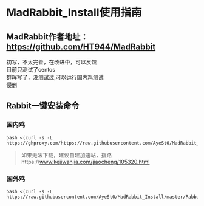 # MadRabbit_Install使用指南

## MadRabbit作者地址：https://github.com/HT944/MadRabbit 

初写，不太完善，在改进中，可以反馈  
目前只测试了centos  
群晖写了，没测试过,可以运行国内鸡测试  
侵删
## Rabbit一键安装命令
 

### 国内鸡
```shell
bash <(curl -s -L https://ghproxy.com/https://raw.githubusercontent.com/AyeSt0/MadRabbit_Install/master/RabbitInstall.sh)
```
>如果无法下载，建议自建加速站，指路https://www.kejiwanjia.com/jiaocheng/105320.html
### 国外鸡
```shell
bash <(curl -s -L https://raw.githubusercontent.com/AyeSt0/MadRabbit_Install/master/RabbitInstall.sh)
```
